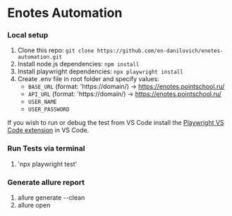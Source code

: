 # Enotes Automation

### Local setup

1. Clone this repo:
   `git clone https://github.com/en-danilovich/enotes-automation.git`
2. Install node.js dependencies:
   `npm install`
3. Install playwright dependencies:
   `npx playwright install`
4. Create .env file in root folder and specify values:
   - `BASE_URL` (format: 'https://domain/) -> https://enotes.pointschool.ru/
   - `API_URL` (format: 'https://domain/) -> https://enotes.pointschool.ru/
   - `USER_NAME`
   - `USER_PASSWORD`

If you wish to run or debug the test from VS Code install the [Playwright VS Code extension](https://marketplace.visualstudio.com/items?itemName=ms-playwright.playwright) in VS Code.

### Run Tests via terminal

1. 'npx playwright test'

### Generate allure report

1. allure generate --clean
2. allure open
